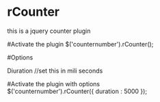 # rCounter
this is a jquery counter plugin

#Activate the plugin
$('counternumber').rCounter();


#Options

Diuration //set this in mili seconds

#Activate the plugin with options <br/>
$('counternumber').rCounter({
duration : 5000
});
